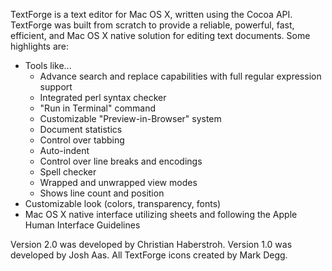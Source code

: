 TextForge is a text editor for Mac OS X, written using the Cocoa API. TextForge was built from scratch to provide a reliable, powerful, fast, efficient, and Mac OS X native solution for editing text documents. Some highlights are:

  * Tools like...
    * Advance search and replace capabilities with full regular expression support
    * Integrated perl syntax checker
    * "Run in Terminal" command
    * Customizable "Preview-in-Browser" system
    * Document statistics
    * Control over tabbing
    * Auto-indent
    * Control over line breaks and encodings
    * Spell checker
    * Wrapped and unwrapped view modes
    * Shows line count and position
  * Customizable look (colors, transparency, fonts)
  * Mac OS X native interface utilizing sheets and following the Apple Human Interface Guidelines

Version 2.0 was developed by Christian Haberstroh. Version 1.0 was developed by Josh Aas. All TextForge icons created by Mark Degg.